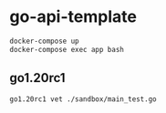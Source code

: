 # go-api-template

```sh
docker-compose up
docker-compose exec app bash
```

## go1.20rc1
```shell
go1.20rc1 vet ./sandbox/main_test.go  
```